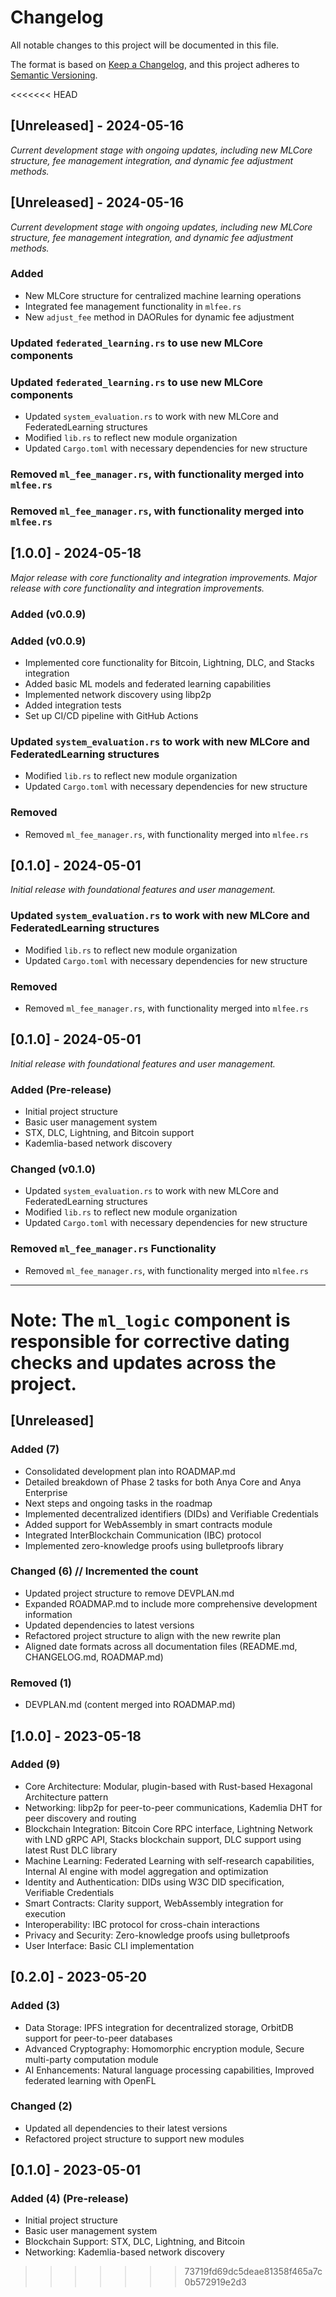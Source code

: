# Changelog

All notable changes to this project will be documented in this file.

The format is based on [Keep a Changelog](https://keepachangelog.com/en/1.0.0/),
and this project adheres to [Semantic Versioning](https://semver.org/spec/v2.0.0.html).

<<<<<<< HEAD
## [Unreleased] - 2024-05-16

*Current development stage with ongoing updates, including new MLCore structure, fee management integration, and dynamic fee adjustment methods.*
## [Unreleased] - 2024-05-16

*Current development stage with ongoing updates, including new MLCore structure, fee management integration, and dynamic fee adjustment methods.*

### Added

- New MLCore structure for centralized machine learning operations
- Integrated fee management functionality in `mlfee.rs`
- New `adjust_fee` method in DAORules for dynamic fee adjustment

### Updated `federated_learning.rs` to use new MLCore components
### Updated `federated_learning.rs` to use new MLCore components

- Updated `system_evaluation.rs` to work with new MLCore and FederatedLearning structures
- Modified `lib.rs` to reflect new module organization
- Updated `Cargo.toml` with necessary dependencies for new structure

### Removed `ml_fee_manager.rs`, with functionality merged into `mlfee.rs`
### Removed `ml_fee_manager.rs`, with functionality merged into `mlfee.rs`

## [1.0.0] - 2024-05-18

*Major release with core functionality and integration improvements.*
*Major release with core functionality and integration improvements.*

### Added (v0.0.9)
### Added (v0.0.9)

- Implemented core functionality for Bitcoin, Lightning, DLC, and Stacks integration
- Added basic ML models and federated learning capabilities
- Implemented network discovery using libp2p
- Added integration tests
- Set up CI/CD pipeline with GitHub Actions

### Updated `system_evaluation.rs` to work with new MLCore and FederatedLearning structures

- Modified `lib.rs` to reflect new module organization
- Updated `Cargo.toml` with necessary dependencies for new structure

### Removed

- Removed `ml_fee_manager.rs`, with functionality merged into `mlfee.rs`

## [0.1.0] - 2024-05-01

*Initial release with foundational features and user management.*
### Updated `system_evaluation.rs` to work with new MLCore and FederatedLearning structures

- Modified `lib.rs` to reflect new module organization
- Updated `Cargo.toml` with necessary dependencies for new structure

### Removed

- Removed `ml_fee_manager.rs`, with functionality merged into `mlfee.rs`

## [0.1.0] - 2024-05-01

*Initial release with foundational features and user management.*

### Added (Pre-release)

- Initial project structure
- Basic user management system
- STX, DLC, Lightning, and Bitcoin support
- Kademlia-based network discovery

### Changed (v0.1.0)

- Updated `system_evaluation.rs` to work with new MLCore and FederatedLearning structures
- Modified `lib.rs` to reflect new module organization
- Updated `Cargo.toml` with necessary dependencies for new structure

### Removed `ml_fee_manager.rs` Functionality

- Removed `ml_fee_manager.rs`, with functionality merged into `mlfee.rs`

---

**Note:** The `ml_logic` component is responsible for corrective dating checks and updates across the project.
=======
## [Unreleased]

### Added (7)

- Consolidated development plan into ROADMAP.md
- Detailed breakdown of Phase 2 tasks for both Anya Core and Anya Enterprise
- Next steps and ongoing tasks in the roadmap
- Implemented decentralized identifiers (DIDs) and Verifiable Credentials
- Added support for WebAssembly in smart contracts module
- Integrated InterBlockchain Communication (IBC) protocol
- Implemented zero-knowledge proofs using bulletproofs library

### Changed (6)  // Incremented the count

- Updated project structure to remove DEVPLAN.md
- Expanded ROADMAP.md to include more comprehensive development information
- Updated dependencies to latest versions
- Refactored project structure to align with the new rewrite plan
- Aligned date formats across all documentation files (README.md, CHANGELOG.md, ROADMAP.md)

### Removed (1)

- DEVPLAN.md (content merged into ROADMAP.md)

## [1.0.0] - 2023-05-18

### Added (9)

- Core Architecture: Modular, plugin-based with Rust-based Hexagonal Architecture pattern
- Networking: libp2p for peer-to-peer communications, Kademlia DHT for peer discovery and routing
- Blockchain Integration: Bitcoin Core RPC interface, Lightning Network with LND gRPC API, Stacks blockchain support, DLC support using latest Rust DLC library
- Machine Learning: Federated Learning with self-research capabilities, Internal AI engine with model aggregation and optimization
- Identity and Authentication: DIDs using W3C DID specification, Verifiable Credentials
- Smart Contracts: Clarity support, WebAssembly integration for execution
- Interoperability: IBC protocol for cross-chain interactions
- Privacy and Security: Zero-knowledge proofs using bulletproofs
- User Interface: Basic CLI implementation

## [0.2.0] - 2023-05-20

### Added (3)

- Data Storage: IPFS integration for decentralized storage, OrbitDB support for peer-to-peer databases
- Advanced Cryptography: Homomorphic encryption module, Secure multi-party computation module
- AI Enhancements: Natural language processing capabilities, Improved federated learning with OpenFL

### Changed (2)

- Updated all dependencies to their latest versions
- Refactored project structure to support new modules

## [0.1.0] - 2023-05-01

### Added (4) (Pre-release)

- Initial project structure
- Basic user management system
- Blockchain Support: STX, DLC, Lightning, and Bitcoin
- Networking: Kademlia-based network discovery
>>>>>>> 73719fd69dc5deae81358f465a7c0b572919e2d3

